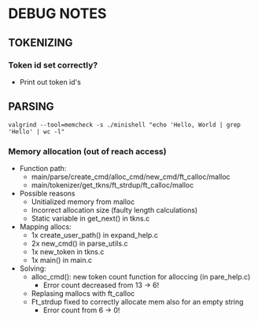 # DEBUG NOTES

## TOKENIZING
### Token id set correctly?
* Print out token id's

## PARSING
`valgrind --tool=memcheck -s ./minishell "echo 'Hello, World | grep 'Hello' | wc -l"`

### Memory allocation (out of reach access)
* Function path:
  * main/parse/create_cmd/alloc_cmd/new_cmd/ft_calloc/malloc
  * main/tokenizer/get_tkns/ft_strdup/ft_calloc/malloc
* Possible reasons
  * Unitialized memory from malloc
  * Incorrect allocation size (faulty length calculations)
  * Static variable in get_next() in tkns.c
* Mapping allocs:
  * 1x create_user_path() in expand_help.c
  * 2x new_cmd() in parse_utils.c
  * 1x new_token in tkns.c
  * 1x main() in main.c
* Solving:
  * alloc_cmd(): new token count function for alloccing (in pare_help.c)
    * Error count decreased from 13 -> 6!
  * Replasing mallocs with ft_calloc
  * Ft_strdup fixed to correctly allocate mem also for an empty string
    * Error count from 6 -> 0!
